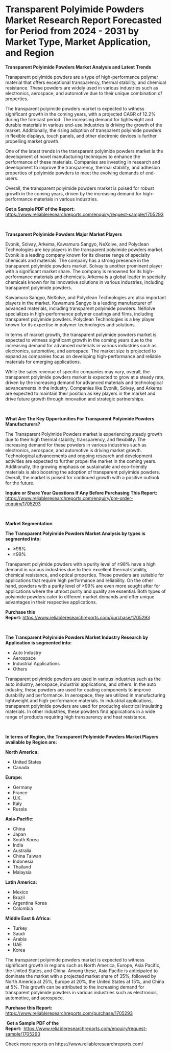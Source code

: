 <p><h1>Transparent Polyimide Powders Market Research Report Forecasted for Period from 2024 -  2031 by Market Type, Market Application, and Region</h1></p><p><strong>Transparent Polyimide Powders Market Analysis and Latest Trends</strong></p>
<p><p>Transparent polyimide powders are a type of high-performance polymer material that offers exceptional transparency, thermal stability, and chemical resistance. These powders are widely used in various industries such as electronics, aerospace, and automotive due to their unique combination of properties.</p><p>The transparent polyimide powders market is expected to witness significant growth in the coming years, with a projected CAGR of 12.2% during the forecast period. The increasing demand for lightweight and durable materials in various end-use industries is driving the growth of the market. Additionally, the rising adoption of transparent polyimide powders in flexible displays, touch panels, and other electronic devices is further propelling market growth.</p><p>One of the latest trends in the transparent polyimide powders market is the development of novel manufacturing techniques to enhance the performance of these materials. Companies are investing in research and development to improve the transparency, thermal stability, and adhesion properties of polyimide powders to meet the evolving demands of end-users.</p><p>Overall, the transparent polyimide powders market is poised for robust growth in the coming years, driven by the increasing demand for high-performance materials in various industries.</p></p>
<p><strong>Get a Sample PDF of the Report:&nbsp;</strong> <a href="https://www.reliableresearchreports.com/enquiry/request-sample/1705293">https://www.reliableresearchreports.com/enquiry/request-sample/1705293</a></p>
<p>&nbsp;</p>
<p><strong>Transparent Polyimide Powders Major Market Players</strong></p>
<p><p>Evonik, Solvay, Arkema, Kawamura Sangyo, NeXolve, and Polyclean Technologies are key players in the transparent polyimide powders market. Evonik is a leading company known for its diverse range of specialty chemicals and materials. The company has a strong presence in the transparent polyimide powders market. Solvay is another prominent player with a significant market share. The company is renowned for its high-performance materials and chemicals. Arkema is a global leader in specialty chemicals known for its innovative solutions in various industries, including transparent polyimide powders.</p><p>Kawamura Sangyo, NeXolve, and Polyclean Technologies are also important players in the market. Kawamura Sangyo is a leading manufacturer of advanced materials, including transparent polyimide powders. NeXolve specializes in high-performance polymer coatings and films, including transparent polyimide powders. Polyclean Technologies is a key player known for its expertise in polymer technologies and solutions.</p><p>In terms of market growth, the transparent polyimide powders market is expected to witness significant growth in the coming years due to the increasing demand for advanced materials in various industries such as electronics, automotive, and aerospace. The market size is projected to expand as companies focus on developing high-performance and reliable materials for emerging applications.</p><p>While the sales revenue of specific companies may vary, overall, the transparent polyimide powders market is expected to grow at a steady rate, driven by the increasing demand for advanced materials and technological advancements in the industry. Companies like Evonik, Solvay, and Arkema are expected to maintain their position as key players in the market and drive future growth through innovation and strategic partnerships.</p></p>
<p>&nbsp;</p>
<p><strong>What Are The Key Opportunities For Transparent Polyimide Powders Manufacturers?</strong></p>
<p><p>The Transparent Polyimide Powders market is experiencing steady growth due to their high thermal stability, transparency, and flexibility. The increasing demand for these powders in various industries such as electronics, aerospace, and automotive is driving market growth. Technological advancements and ongoing research and development activities are expected to further propel the market in the coming years. Additionally, the growing emphasis on sustainable and eco-friendly materials is also boosting the adoption of transparent polyimide powders. Overall, the market is poised for continued growth with a positive outlook for the future.</p></p>
<p><strong>Inquire or Share Your Questions If Any Before Purchasing This Report:</strong> <a href="https://www.reliableresearchreports.com/enquiry/pre-order-enquiry/1705293">https://www.reliableresearchreports.com/enquiry/pre-order-enquiry/1705293</a></p>
<p>&nbsp;</p>
<p><strong>Market Segmentation</strong></p>
<p><strong>The Transparent Polyimide Powders Market Analysis by types is segmented into:</strong></p>
<p><ul><li>≥98%</li><li>≥99%</li></ul></p>
<p><p>Transparent polyimide powders with a purity level of ≥98% have a high demand in various industries due to their excellent thermal stability, chemical resistance, and optical properties. These powders are suitable for applications that require high performance and reliability. On the other hand, powders with a purity level of ≥99% are even more sought after for applications where the utmost purity and quality are essential. Both types of polyimide powders cater to different market demands and offer unique advantages in their respective applications.</p></p>
<p><strong>Purchase this Report:&nbsp;</strong><a href="https://www.reliableresearchreports.com/purchase/1705293">https://www.reliableresearchreports.com/purchase/1705293</a></p>
<p>&nbsp;</p>
<p><strong>The Transparent Polyimide Powders Market Industry Research by Application is segmented into:</strong></p>
<p><ul><li>Auto Industry</li><li>Aerospace</li><li>Industrial Applications</li><li>Others</li></ul></p>
<p><p>Transparent polyimide powders are used in various industries such as the auto industry, aerospace, industrial applications, and others. In the auto industry, these powders are used for coating components to improve durability and performance. In aerospace, they are utilized in manufacturing lightweight and high-performance materials. In industrial applications, transparent polyimide powders are used for producing electrical insulating materials. In other industries, these powders find applications in a wide range of products requiring high transparency and heat resistance.</p></p>
<p>&nbsp;</p>
<p><strong>In terms of Region, the Transparent Polyimide Powders Market Players available by Region are:</strong></p>
<p>
    <p> <strong> North America: </strong>
        <ul>
            <li>United States</li>
            <li>Canada</li>
        </ul>
        </p> 
    <p> <strong> Europe: </strong>
        <ul>
            <li>Germany</li>
            <li>France</li>
            <li>U.K.</li>
            <li>Italy</li>
            <li>Russia</li>
        </ul>
        </p> 
    <p> <strong> Asia-Pacific: </strong>
        <ul>
            <li>China</li>
            <li>Japan</li>
            <li>South Korea</li>
            <li>India</li>
            <li>Australia</li>
            <li>China Taiwan</li>
            <li>Indonesia</li>
            <li>Thailand</li>
            <li>Malaysia</li>
        </ul>
        </p> 
    <p> <strong> Latin America: </strong>
        <ul>
            <li>Mexico</li>
            <li>Brazil</li>
            <li>Argentina Korea</li>
            <li>Colombia</li>
        </ul>
        </p> 
    <p> <strong> Middle East & Africa: </strong>
        <ul>
            <li>Turkey</li>
            <li>Saudi</li>
            <li>Arabia</li>
            <li>UAE</li>
            <li>Korea</li>
        </ul>
    </p>
    </p>
<p><p>The transparent polyimide powders market is expected to witness significant growth in regions such as North America, Europe, Asia Pacific, the United States, and China. Among these, Asia Pacific is anticipated to dominate the market with a projected market share of 35%, followed by North America at 25%, Europe at 20%, the United States at 15%, and China at 5%. This growth can be attributed to the increasing demand for transparent polyimide powders in various industries such as electronics, automotive, and aerospace.</p></p>
<p><strong>Purchase this Report: </strong><a href="https://www.reliableresearchreports.com/purchase/1705293">https://www.reliableresearchreports.com/purchase/1705293</a></p>
<p>&nbsp;<strong>Get a Sample PDF of the Report:&nbsp;&nbsp;</strong><a href="https://www.reliableresearchreports.com/enquiry/request-sample/1705293">https://www.reliableresearchreports.com/enquiry/request-sample/1705293</a></p>
<p><strong></strong></p>
<p>Check more reports on https://www.reliableresearchreports.com/</p>